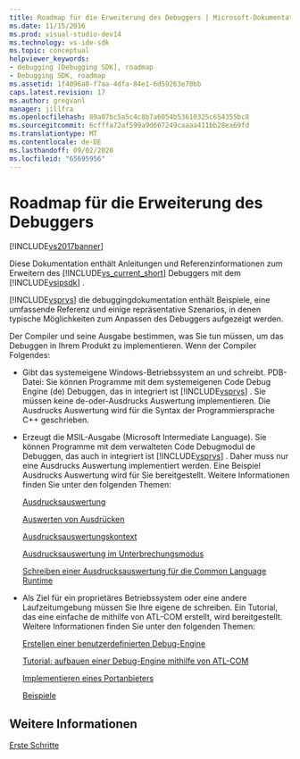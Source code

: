 ```yaml
---
title: Roadmap für die Erweiterung des Debuggers | Microsoft-Dokumentation
ms.date: 11/15/2016
ms.prod: visual-studio-dev14
ms.technology: vs-ide-sdk
ms.topic: conceptual
helpviewer_keywords:
- debugging [Debugging SDK], roadmap
- Debugging SDK, roadmap
ms.assetid: 1f4096a8-f7aa-4dfa-84e1-6d59263e70bb
caps.latest.revision: 17
ms.author: gregvanl
manager: jillfra
ms.openlocfilehash: 89a07bc5a5c4c8b7a6054b53610325c654355bc8
ms.sourcegitcommit: 6cfffa72af599a9d667249caaaa411bb28ea69fd
ms.translationtype: MT
ms.contentlocale: de-DE
ms.lasthandoff: 09/02/2020
ms.locfileid: "65695956"
---
```

# <a name="roadmap-for-extending-the-debugger"></a>Roadmap für die Erweiterung des Debuggers
[!INCLUDE[vs2017banner](../../includes/vs2017banner.md)]

Diese Dokumentation enthält Anleitungen und Referenzinformationen zum Erweitern des [!INCLUDE[vs_current_short](../../includes/vs-current-short-md.md)] Debuggers mit dem [!INCLUDE[vsipsdk](../../includes/vsipsdk-md.md)] .  
  
 [!INCLUDE[vsprvs](../../includes/vsprvs-md.md)] die debuggingdokumentation enthält Beispiele, eine umfassende Referenz und einige repräsentative Szenarios, in denen typische Möglichkeiten zum Anpassen des Debuggers aufgezeigt werden.  
  
 Der Compiler und seine Ausgabe bestimmen, was Sie tun müssen, um das Debuggen in Ihrem Produkt zu implementieren. Wenn der Compiler Folgendes:  
  
- Gibt das systemeigene Windows-Betriebssystem an und schreibt. PDB-Datei: Sie können Programme mit dem systemeigenen Code Debug Engine (de) Debuggen, das in integriert ist [!INCLUDE[vsprvs](../../includes/vsprvs-md.md)] . Sie müssen keine de-oder-Ausdrucks Auswertung implementieren. Die Ausdrucks Auswertung wird für die Syntax der Programmiersprache C++ geschrieben.  
  
- Erzeugt die MSIL-Ausgabe (Microsoft Intermediate Language). Sie können Programme mit dem verwalteten Code Debugmodul de Debuggen, das auch in integriert ist [!INCLUDE[vsprvs](../../includes/vsprvs-md.md)] . Daher muss nur eine Ausdrucks Auswertung implementiert werden. Eine Beispiel Ausdrucks Auswertung wird für Sie bereitgestellt. Weitere Informationen finden Sie unter den folgenden Themen:  
  
     [Ausdrucksauswertung](../../extensibility/debugger/expression-evaluation-visual-studio-debugging-sdk.md)  
  
     [Auswerten von Ausdrücken](../../extensibility/debugger/evaluating-expressions.md)  
  
     [Ausdrucksauswertungskontext](../../extensibility/debugger/expression-evaluation-context.md)  
  
     [Ausdrucksauswertung im Unterbrechungsmodus](../../extensibility/debugger/expression-evaluation-in-break-mode.md)  
  
     [Schreiben einer Ausdrucksauswertung für die Common Language Runtime](../../extensibility/debugger/writing-a-common-language-runtime-expression-evaluator.md)  
  
- Als Ziel für ein proprietäres Betriebssystem oder eine andere Laufzeitumgebung müssen Sie Ihre eigene de schreiben. Ein Tutorial, das eine einfache de mithilfe von ATL-COM erstellt, wird bereitgestellt. Weitere Informationen finden Sie unter den folgenden Themen:  
  
     [Erstellen einer benutzerdefinierten Debug-Engine](../../extensibility/debugger/creating-a-custom-debug-engine.md)  
  
     [Tutorial: aufbauen einer Debug-Engine mithilfe von ATL-COM](https://msdn.microsoft.com/9097b71e-1fe7-48f7-bc00-009e25940c24)  
  
     [Implementieren eines Portanbieters](../../extensibility/debugger/implementing-a-port-supplier.md)  
  
     [Beispiele](../../extensibility/debugger/visual-studio-debugging-samples.md)  
  
## <a name="see-also"></a>Weitere Informationen  
 [Erste Schritte](../../extensibility/debugger/getting-started-with-debugger-extensibility.md)
